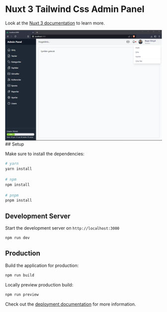 # Nuxt 3 Tailwind Css Admin Panel

Look at the [Nuxt 3 documentation](https://nuxt.com/docs/getting-started/introduction) to learn more.

<img src="preview.png" />
## Setup

Make sure to install the dependencies:

```bash
# yarn
yarn install

# npm
npm install

# pnpm
pnpm install
```

## Development Server

Start the development server on `http://localhost:3000`

```bash
npm run dev
```

## Production

Build the application for production:

```bash
npm run build
```

Locally preview production build:

```bash
npm run preview
```

Check out the [deployment documentation](https://nuxt.com/docs/getting-started/deployment) for more information.
